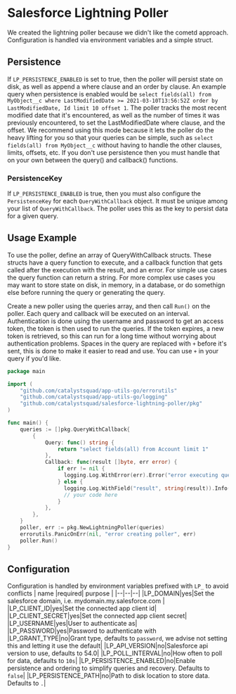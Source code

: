# Salesforce Lightning Poller
We created the lightning poller because we didn't like the cometd approach. Configuration is handled via environment variables and a simple struct.
## Persistence
If `LP_PERSISTENCE_ENABLED` is set to true, then the poller will persist state on disk, as well as append a where clause and an order by clause. An example query when persistence is enabled would be `select fields(all) from MyObject__c where LastModifiedDate >= 2021-03-10T13:56:52Z order by LastModifiedDate, Id limit 10 offset 1`. The poller tracks the most recent modified date that it's encountered, as well as the number of times it was previously encountered, to set the LastModifiedDate where clause, and the offset. We recommend using this mode because it lets the poller do the heavy lifting for you so that your queries can be simple, such as `select fields(all) from MyObject__c` without having to handle the other clauses, limits, offsets, etc. If you don't use persistence then you must handle that on your own between the query() and callback() functions.
### PersistenceKey
If `LP_PERSISTENCE_ENABLED` is true, then you must also configure the `PersistenceKey` for each `QueryWithCallback` object. It must be unique among your list of `QueryWithCallback`. The poller uses this as the key to persist data for a given query.
## Usage Example
To use the poller, define an array of QueryWithCallback structs. These structs have a query function to execute, and a callback function that gets called after the execution with the result, and an error. For simple use cases the query function can return a string. For more complex use cases you may want to store state on disk, in memory, in a database, or do somethign else before running the query or generating the query.

Create a new poller using the queries array, and then call `Run()` on the poller. Each query and callback will be executed on an interval. Authentication is done using the username and password to get an access token, the token is then used to run the queries. If the token expires, a new token is retrieved, so this can run for a long time without worrying about authentication problems. Spaces in the query are replaced with `+` before it's sent, this is done to make it easier to read and use. You can use `+` in your query if you'd like.
```go
package main

import (
    "github.com/catalystsquad/app-utils-go/errorutils"
    "github.com/catalystsquad/app-utils-go/logging"
    "github.com/catalystsquad/salesforce-lightning-poller/pkg"
)

func main() {
    queries := []pkg.QueryWithCallback{
        {
            Query: func() string {
				return "select fields(all) from Account limit 1"
			},
            Callback: func(result []byte, err error) {
                if err != nil {
                  logging.Log.WithError(err).Error("error executing query")
                } else {
                  logging.Log.WithField("result", string(result)).Info("executed query")
                  // your code here
                }
            },
        },
    }
    poller, err := pkg.NewLightningPoller(queries)
    errorutils.PanicOnErr(nil, "error creating poller", err)
    poller.Run()
}
```
## Configuration
Configuration is handled by environment variables prefixed with `LP_` to avoid conflicts
| name |required| purpose |
|--|--|--|
|LP_DOMAIN|yes|Set the salesforce domain, i.e. mydomain.my.salesforce.com |
|LP_CLIENT_ID|yes|Set the connected app client id|
|LP_CLIENT_SECRET|yes|Set the connected app client secret|
|LP_USERNAME|yes|User to authenticate as|
|LP_PASSWORD|yes|Password to authenticate with
|LP_GRANT_TYPE|no|Grant type, defaults to `password`, we advise not setting this and letting it use the default|
|LP_API_VERSION|no|Salesforce api version to use, defaults to 54.0|
|LP_POLL_INTERVAL|no|How often to poll for data, defaults to `10s`|
|LP_PERSISTENCE_ENABLED|no|Enable persistence and ordering to simplify queries and recovery. Defaults to `false`|
|LP_PERSISTENCE_PATH|no|Path to disk location to store data. Defaults to `.`|